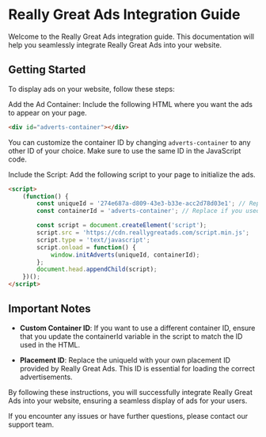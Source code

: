 # Really Great Ads Integration Guide
Welcome to the Really Great Ads integration guide. This documentation will help you seamlessly integrate Really Great Ads into your website.

## Getting Started
To display ads on your website, follow these steps:

Add the Ad Container: Include the following HTML where you want the ads to appear on your page.

```html
<div id="adverts-container"></div>
```

You can customize the container ID by changing `adverts-container` to any other ID of your choice. Make sure to use the same ID in the JavaScript code.

Include the Script: Add the following script to your page to initialize the ads.

```html
<script>
    (function() {
        const uniqueId = '274e687a-d809-43e3-b33e-acc2d78d03e1'; // Replace with your own placement ID
        const containerId = 'adverts-container'; // Replace if you used a different ID in the HTML

        const script = document.createElement('script');
        script.src = 'https://cdn.reallygreatads.com/script.min.js';
        script.type = 'text/javascript';
        script.onload = function() {
            window.initAdverts(uniqueId, containerId);
        };
        document.head.appendChild(script);
    })();
</script>
```

## Important Notes

- **Custom Container ID**: If you want to use a different container ID, ensure that you update the containerId variable in the script to match the ID used in the HTML.

- **Placement ID**: Replace the uniqueId with your own placement ID provided by Really Great Ads. This ID is essential for loading the correct advertisements.

By following these instructions, you will successfully integrate Really Great Ads into your website, ensuring a seamless display of ads for your users.

If you encounter any issues or have further questions, please contact our support team.